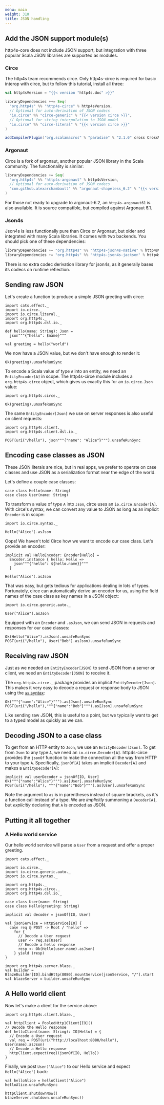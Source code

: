 ```yaml
---
menu: main
weight: 310
title: JSON handling
---
```


## Add the JSON support module(s)

http4s-core does not include JSON support, but integration with three
popular Scala JSON libraries are supported as modules.

### Circe

The http4s team recommends circe.  Only http4s-circe is required for
basic interop with circe, but to follow this tutorial, install all three:

```scala
val http4sVersion = "{{< version "http4s.doc" >}}"

libraryDependencies ++= Seq(
  "org.http4s" %% "http4s-circe" % http4sVersion,
  // Optional for auto-derivation of JSON codecs
  "io.circe" %% "circe-generic" % "{{< version circe >}}",
  // Optional for string interpolation to JSON model
  "io.circe" %% "circe-literal" % "{{< version circe >}}"
)

addCompilerPlugin("org.scalamacros" % "paradise" % "2.1.0" cross CrossVersion.full)
```

### Argonaut

Circe is a fork of argonaut, another popular JSON library in the Scala
community.  The functionality is similar:

```scala
libraryDependencies += Seq(
  "org.http4s" %% "http4s-argonaut" % http4sVersion,
  // Optional for auto-derivation of JSON codecs
  "com.github.alexarchambault" %% "argonaut-shapeless_6.2" % "{{< version "argonaut-shapeless_6.2" >}}"
)
```

For those not ready to upgrade to argonaut-6.2, an `http4s-argonaut61`
is also available.  It is source compatible, but compiled against
Argonaut 6.1.

### Json4s

Json4s is less functionally pure than Circe or Argonaut, but older and
integrated with many Scala libraries.  It comes with two backends.
You should pick one of these dependencies:

```scala
libraryDependencies += "org.http4s" %% "http4s-json4s-native" % http4sVersion
libraryDependencies += "org.http4s" %% "http4s-json4s-jackson" % http4sVersion
```

There is no extra codec derivation library for json4s, as it generally
bases its codecs on runtime reflection.

## Sending raw JSON

Let's create a function to produce a simple JSON greeting with circe:

```tut:book
import cats.effect._
import io.circe._
import io.circe.literal._
import org.http4s._
import org.http4s.dsl.io._

def hello(name: String): Json =
  json"""{"hello": $name}"""

val greeting = hello("world")
```

We now have a JSON value, but we don't have enough to render it:

```tut:fail
Ok(greeting).unsafeRunSync
```

To encode a Scala value of type `A` into an entity, we need an
`EntityEncoder[A]` in scope.  The http4s-circe module includes a
`org.http4s.circe` object, which gives us exactly this for an
`io.circe.Json` value:

```tut:book
import org.http4s.circe._

Ok(greeting).unsafeRunSync
```

The same `EntityEncoder[Json]` we use on server responses is also
useful on client requests:

```tut:book
import org.http4s.client._
import org.http4s.client.dsl.io._

POST(uri("/hello"), json"""{"name": "Alice"}""").unsafeRunSync
```

## Encoding case classes as JSON

These JSON literals are nice, but in real apps, we prefer to operate
on case classes and use JSON as a serialization format near the edge
of the world.

Let's define a couple case classes:

```tut:silent
case class Hello(name: String)
case class User(name: String)
```

To transform a value of type `A` into `Json`, circe uses an
`io.circe.Encoder[A]`.  With circe's syntax, we can convert any value
to JSON as long as an implicit `Encoder` is in scope:

```tut:silent
import io.circe.syntax._
```

```tut:fail
Hello("Alice").asJson
```

Oops!  We haven't told Circe how we want to encode our case class.
Let's provide an encoder:

```tut:book
implicit val HelloEncoder: Encoder[Hello] =
  Encoder.instance { hello: Hello =>
    json"""{"hello": ${hello.name}}"""
  }

Hello("Alice").asJson
```

That was easy, but gets tedious for applications dealing in lots of
types.  Fortunately, circe can automatically derive an encoder for us,
using the field names of the case class as key names in a JSON object:

```tut:book
import io.circe.generic.auto._

User("Alice").asJson
```

Equipped with an `Encoder` and `.asJson`, we can send JSON in requests
and responses for our case classes:

```tut:book
Ok(Hello("Alice").asJson).unsafeRunSync
POST(uri("/hello"), User("Bob").asJson).unsafeRunSync
```

## Receiving raw JSON

Just as we needed an `EntityEncoder[JSON]` to send JSON from a server
or client, we need an `EntityDecoder[JSON]` to receive it.

The `org.http4s.circe._` package provides an implicit
`EntityDecoder[Json]`.  This makes it very easy to decode a request or
response body to JSON using the [`as` syntax]:

```tut:book
Ok("""{"name":"Alice"}""").as[Json].unsafeRunSync
POST(uri("/hello"),"""{"name":"Bob"}""").as[Json].unsafeRunSync
```

Like sending raw JSON, this is useful to a point, but we typically
want to get to a typed model as quickly as we can.

## Decoding JSON to a case class

To get from an HTTP entity to `Json`, we use an `EntityDecoder[Json]`.
To get from `Json` to any type `A`, we need an `io.circe.Decoder[A]`.
http4s-circe provides the `jsonOf` function to make the connection all
the way from HTTP to your type `A`.  Specifically, `jsonOf[A]` takes
an implicit `Decoder[A]` and makes a `EntityDecoder[A]`:

```tut:book
implicit val userDecoder = jsonOf[IO, User]
Ok("""{"name":"Alice"}""").as[User].unsafeRunSync
POST(uri("/hello"), """{"name":"Bob"}""").as[User].unsafeRunSync
```

Note the argument to `as` is in parentheses instead of square
brackets, as it's a function call instead of a type.  We are
_implicitly_ summoning a `Decoder[A]`, but _explicitly_ declaring that
`A` is encoded as JSON.

## Putting it all together

### A Hello world service

Our hello world service will parse a `User` from a request and offer a
proper greeting.

```tut:silent
import cats.effect._

import io.circe._
import io.circe.generic.auto._
import io.circe.syntax._

import org.http4s._
import org.http4s.circe._
import org.http4s.dsl.io._

case class User(name: String)
case class Hello(greeting: String)

implicit val decoder = jsonOf[IO, User]

val jsonService = HttpService[IO] {
  case req @ POST -> Root / "hello" =>
    for {
	  // Decode a User request
	  user <- req.as[User]
	  // Encode a hello response
	  resp <- Ok(Hello(user.name).asJson)
    } yield (resp)
}

import org.http4s.server.blaze._
val builder = BlazeBuilder[IO].bindHttp(8080).mountService(jsonService, "/").start
val blazeServer = builder.unsafeRunSync
```

## A Hello world client

Now let's make a client for the service above:

```tut:silent
import org.http4s.client.blaze._

val httpClient = PooledHttp1Client[IO]()
// Decode the Hello response
def helloClient(name: String): IO[Hello] = {
  // Encode a User request
  val req = POST(uri("http://localhost:8080/hello"), User(name).asJson)
  // Decode a Hello response
  httpClient.expect(req)(jsonOf[IO, Hello])
}
```

Finally, we post `User("Alice")` to our Hello service and expect
`Hello("Alice")` back:

```tut:book
val helloAlice = helloClient("Alice")
helloAlice.unsafeRunSync
```

```tut:invisible
httpClient.shutdownNow()
blazeServer.shutdown.unsafeRunSync()
```

[argonaut-shapeless]: https://github.com/alexarchambault/argonaut-shapeless
[circe-generic]: https://github.com/travisbrown/circe#codec-derivation
[jsonExtract]: https://github.com/http4s/http4s/blob/master/json4s/src/main/scala/org/http4s/json4s/Json4sInstances.scala#L29
[`as` syntax]: ../api/org/http4s/MessageOps.html#as[T](implicitF:cats.FlatMap[F],implicitdecoder:org.http4s.EntityDecoder[F,T]):F[T]
